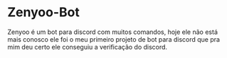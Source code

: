 # Zenyoo-Bot
Zenyoo é um bot para discord com muitos comandos, hoje ele não está mais conosco ele foi o meu primeiro projeto de bot para discord que pra mim deu certo ele conseguiu a verificação do discord.
# 
